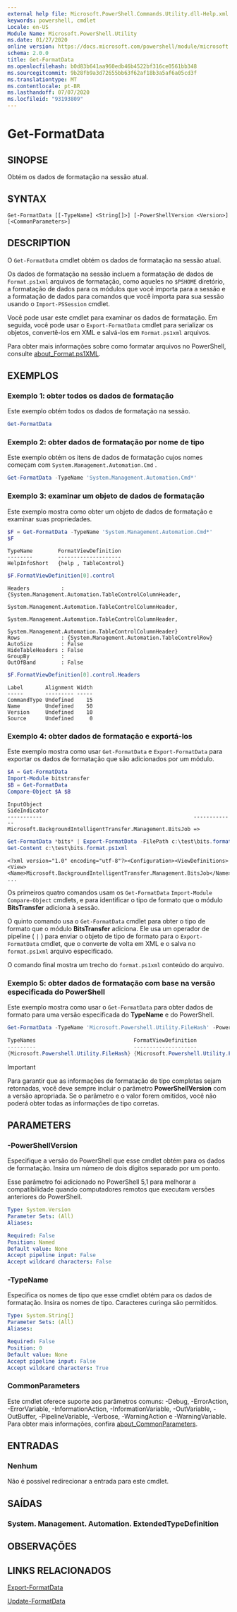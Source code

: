 ```yaml
---
external help file: Microsoft.PowerShell.Commands.Utility.dll-Help.xml
keywords: powershell, cmdlet
Locale: en-US
Module Name: Microsoft.PowerShell.Utility
ms.date: 01/27/2020
online version: https://docs.microsoft.com/powershell/module/microsoft.powershell.utility/get-formatdata?view=powershell-5.1&WT.mc_id=ps-gethelp
schema: 2.0.0
title: Get-FormatData
ms.openlocfilehash: b0d83b641aa960edb46b4522bf316ce0561bb348
ms.sourcegitcommit: 9b28fb9a3d72655bb63f62af18b3a5af6a05cd3f
ms.translationtype: MT
ms.contentlocale: pt-BR
ms.lasthandoff: 07/07/2020
ms.locfileid: "93193809"
---
```

# Get-FormatData

## SINOPSE
Obtém os dados de formatação na sessão atual.

## SYNTAX

```
Get-FormatData [[-TypeName] <String[]>] [-PowerShellVersion <Version>] [<CommonParameters>]
```

## DESCRIPTION

O `Get-FormatData` cmdlet obtém os dados de formatação na sessão atual.

Os dados de formatação na sessão incluem a formatação de dados de `Format.ps1xml` arquivos de formatação, como aqueles no `$PSHOME` diretório, a formatação de dados para os módulos que você importa para a sessão e a formatação de dados para comandos que você importa para sua sessão usando o `Import-PSSession` cmdlet.

Você pode usar este cmdlet para examinar os dados de formatação. Em seguida, você pode usar o `Export-FormatData` cmdlet para serializar os objetos, convertê-los em XML e salvá-los em `Format.ps1xml` arquivos.

Para obter mais informações sobre como formatar arquivos no PowerShell, consulte [about_Format.ps1XML](../Microsoft.PowerShell.Core/About/about_Format.ps1xml.md).

## EXEMPLOS

### Exemplo 1: obter todos os dados de formatação

Este exemplo obtém todos os dados de formatação na sessão.

```powershell
Get-FormatData
```

### Exemplo 2: obter dados de formatação por nome de tipo

Este exemplo obtém os itens de dados de formatação cujos nomes começam com `System.Management.Automation.Cmd` .

```powershell
Get-FormatData -TypeName 'System.Management.Automation.Cmd*'
```

### Exemplo 3: examinar um objeto de dados de formatação

Este exemplo mostra como obter um objeto de dados de formatação e examinar suas propriedades.

```powershell
$F = Get-FormatData -TypeName 'System.Management.Automation.Cmd*'
$F
```

```Output
TypeName        FormatViewDefinition
--------        --------------------
HelpInfoShort   {help , TableControl}
```

```powershell
$F.FormatViewDefinition[0].control
```

```Output
Headers          : {System.Management.Automation.TableControlColumnHeader,
                   System.Management.Automation.TableControlColumnHeader,
                   System.Management.Automation.TableControlColumnHeader,
                   System.Management.Automation.TableControlColumnHeader}
Rows             : {System.Management.Automation.TableControlRow}
AutoSize         : False
HideTableHeaders : False
GroupBy          :
OutOfBand        : False
```

```powershell
$F.FormatViewDefinition[0].control.Headers
```

```Output
Label       Alignment Width
-----       --------- -----
CommandType Undefined    15
Name        Undefined    50
Version     Undefined    10
Source      Undefined     0
```

### Exemplo 4: obter dados de formatação e exportá-los

Este exemplo mostra como usar `Get-FormatData` e `Export-FormatData` para exportar os dados de formatação que são adicionados por um módulo.

```powershell
$A = Get-FormatData
Import-Module bitstransfer
$B = Get-FormatData
Compare-Object $A $B
```

```Output
InputObject                                                SideIndicator
-----------                                                -------------
Microsoft.BackgroundIntelligentTransfer.Management.BitsJob =>
```

```powershell
Get-FormatData *bits* | Export-FormatData -FilePath c:\test\bits.format.ps1xml
Get-Content c:\test\bits.format.ps1xml
```

```Output
<?xml version="1.0" encoding="utf-8"?><Configuration><ViewDefinitions>
<View><Name>Microsoft.BackgroundIntelligentTransfer.Management.BitsJob</Name>
...
```

Os primeiros quatro comandos usam os `Get-FormatData` `Import-Module` `Compare-Object` cmdlets, e para identificar o tipo de formato que o módulo **BitsTransfer** adiciona à sessão.

O quinto comando usa o `Get-FormatData` cmdlet para obter o tipo de formato que o módulo **BitsTransfer** adiciona. Ele usa um operador de pipeline ( `|` ) para enviar o objeto de tipo de formato para o `Export-FormatData` cmdlet, que o converte de volta em XML e o salva no `format.ps1xml` arquivo especificado.

O comando final mostra um trecho do `format.ps1xml` conteúdo do arquivo.

### Exemplo 5: obter dados de formatação com base na versão especificada do PowerShell

Este exemplo mostra como usar o `Get-FormatData` para obter dados de formato para uma versão especificada do **TypeName** e do PowerShell.

```powershell
Get-FormatData -TypeName 'Microsoft.Powershell.Utility.FileHash' -PowerShellVersion $PSVersionTable.PSVersion

TypeNames                               FormatViewDefinition
---------                               --------------------
{Microsoft.Powershell.Utility.FileHash} {Microsoft.Powershell.Utility.FileHash}
```

> [!IMPORTANT]
> Para garantir que as informações de formatação de tipo completas sejam retornadas, você deve sempre incluir o parâmetro **PowerShellVersion** com a versão apropriada. Se o parâmetro e o valor forem omitidos, você não poderá obter todas as informações de tipo corretas.

## PARAMETERS

### -PowerShellVersion

Especifique a versão do PowerShell que esse cmdlet obtém para os dados de formatação. Insira um número de dois dígitos separado por um ponto.

Esse parâmetro foi adicionado no PowerShell 5,1 para melhorar a compatibilidade quando computadores remotos que executam versões anteriores do PowerShell.

```yaml
Type: System.Version
Parameter Sets: (All)
Aliases:

Required: False
Position: Named
Default value: None
Accept pipeline input: False
Accept wildcard characters: False
```

### -TypeName

Especifica os nomes de tipo que esse cmdlet obtém para os dados de formatação.
Insira os nomes de tipo.
Caracteres curinga são permitidos.

```yaml
Type: System.String[]
Parameter Sets: (All)
Aliases:

Required: False
Position: 0
Default value: None
Accept pipeline input: False
Accept wildcard characters: True
```

### CommonParameters

Este cmdlet oferece suporte aos parâmetros comuns: -Debug, -ErrorAction, -ErrorVariable, -InformationAction, -InformationVariable, -OutVariable, -OutBuffer, -PipelineVariable, -Verbose, -WarningAction e -WarningVariable. Para obter mais informações, confira [about_CommonParameters](https://go.microsoft.com/fwlink/?LinkID=113216).

## ENTRADAS

### Nenhum

Não é possível redirecionar a entrada para este cmdlet.

## SAÍDAS

### System. Management. Automation. ExtendedTypeDefinition

## OBSERVAÇÕES

## LINKS RELACIONADOS

[Export-FormatData](Export-FormatData.md)

[Update-FormatData](Update-FormatData.md)
